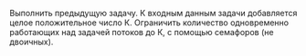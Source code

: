 Выполнить предыдущую задачу. К входным данным задачи
добавляется целое положительное число К. Ограничить количество
одновременно работающих над задачей потоков до К, с помощью
семафоров (не двоичных). 